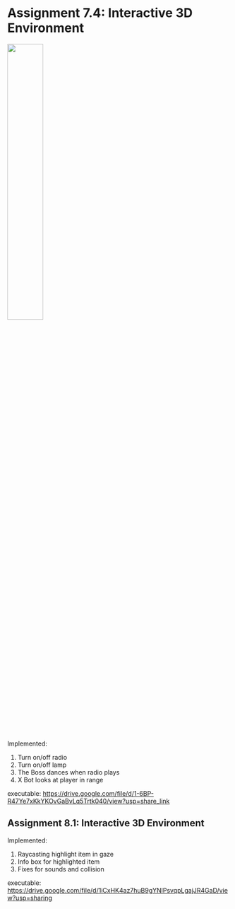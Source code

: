 # Assignment 7.4: Interactive 3D Environment

<img src="https://user-images.githubusercontent.com/122818242/219555554-e18d69a4-fd2f-4815-829b-3bd12a4d73b9.png" width="40%"/>

Implemented:
  1. Turn on/off radio
  2. Turn on/off lamp
  3. The Boss dances when radio plays
  4. X Bot looks at player in range 


executable: https://drive.google.com/file/d/1-6BP-R47Ye7xKkYKOvGaBvLq5Trtk040/view?usp=share_link

## Assignment 8.1: Interactive 3D Environment

Implemented:
  1. Raycasting highlight item in gaze
  2. Info box for highlighted item
  3. Fixes for sounds and collision
  
executable: https://drive.google.com/file/d/1iCxHK4az7huB9gYNlPsvqpLgajJR4GaD/view?usp=sharing
